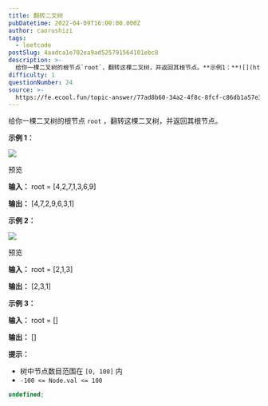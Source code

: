 ```yaml
---
title: 翻转二叉树
pubDatetime: 2022-04-09T16:00:00.000Z
author: caorushizi
tags:
  - leetcode
postSlug: 4aadca1e702ea9ad525791564101ebc8
description: >-
  给你一棵二叉树的根节点`root`，翻转这棵二叉树，并返回其根节点。**示例1：**![](https://assets.leetcode.com/uploads/2021/03/14/invert1
difficulty: 1
questionNumber: 24
source: >-
  https://fe.ecool.fun/topic-answer/77ad8b60-34a2-4f8c-8fcf-c86db1a57e3b?orderBy=updateTime&order=desc&tagId=31
---
```


给你一棵二叉树的根节点 `root` ，翻转这棵二叉树，并返回其根节点。

**示例 1：**

![](https://assets.leetcode.com/uploads/2021/03/14/invert1-tree.jpg)

预览

**输入：** root = \[4,2,7,1,3,6,9\]

**输出：** \[4,7,2,9,6,3,1\]

**示例 2：**

![](https://assets.leetcode.com/uploads/2021/03/14/invert2-tree.jpg)

预览

**输入：** root = \[2,1,3\]

**输出：** \[2,3,1\]

**示例 3：**

**输入：** root = \[\]

**输出：** \[\]

**提示：**

- 树中节点数目范围在 `[0, 100]` 内
- `-100 <= Node.val <= 100`

```typescript
undefined;
```
